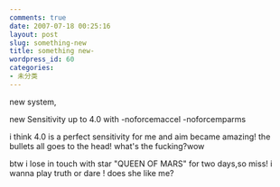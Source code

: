 ```yaml
---
comments: true
date: 2007-07-18 00:25:16
layout: post
slug: something-new
title: something new-
wordpress_id: 60
categories:
- 未分类
---
```


new system, 




new Sensitivity up to 4.0 with -noforcemaccel -noforcemparms




i think 4.0 is a perfect sensitivity for me and aim became amazing! the bullets all goes to the head! what's the fucking?wow




btw i lose in touch with star "QUEEN OF MARS" for two days,so miss! i wanna play truth or dare ! does she like me?
